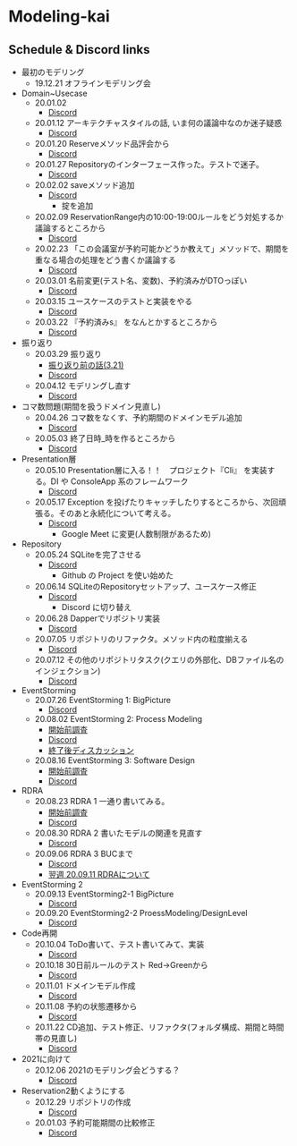 # Modeling-kai

## Schedule & Discord links

- 最初のモデリング
  - 19.12.21 オフラインモデリング会
- Domain~Usecase
  - 20.01.02
    - [Discord](https://discordapp.com/channels/432531367427964929/655740252576808971/661955999099387914)
  - 20.01.12 アーキテクチャスタイルの話, いま何の議論中なのか迷子疑惑
    - [Discord](https://discordapp.com/channels/432531367427964929/655740252576808971/665857650528878613)
  - 20.01.20 Reserveメソッド品評会から
    - [Discord](https://discordapp.com/channels/432531367427964929/655740252576808971/668791486304747540)
  - 20.01.27 Repositoryのインターフェース作った。テストで迷子。
    - [Discord](https://discordapp.com/channels/432531367427964929/655740252576808971/671331227827044352)
  - 20.02.02 saveメソッド追加
    - [Discord](https://discordapp.com/channels/432531367427964929/655740252576808971/673481326283980821)
      - 掟を追加
  - 20.02.09 ReservationRange内の10:00-19:00ルールをどう対処するか議論するところから
    - [Discord](https://discordapp.com/channels/432531367427964929/655740252576808971/676019210282991636)
  - 20.02.23 「この会議室が予約可能かどうか教えて」メソッドで、期間を重なる場合の処理をどう書くか議論する
    - [Discord](https://discordapp.com/channels/432531367427964929/655740252576808971/681091749287821334)
  - 20.03.01 名前変更(テスト名、変数)、予約済みがDTOっぽい
    - [Discord](https://discordapp.com/channels/432531367427964929/655740252576808971/683562890061807707)
  - 20.03.15 ユースケースのテストと実装をやる
    - [Discord](https://discordapp.com/channels/432531367427964929/655740252576808971/688682401869987851)
  - 20.03.22 『予約済みs』 をなんとかするところから
    - [Discord](https://discordapp.com/channels/432531367427964929/655740252576808971/691239517885038602)
- 振り返り
  - 20.03.29 振り返り
    - [振り返り前の話(3.21)](https://discordapp.com/channels/432531367427964929/655740252576808971/690905888567066644)
    - [Discord](https://discordapp.com/channels/432531367427964929/655740252576808971/693775750909788220)
  - 20.04.12 モデリングし直す
    - [Discord](https://discordapp.com/channels/432531367427964929/655740252576808971/698848496840867930)
- コマ数問題(期間を扱うドメイン見直し)
  - 20.04.26 コマ数をなくす、予約期間のドメインモデル追加
    - [Discord](https://discordapp.com/channels/432531367427964929/655740252576808971/703923471855648780)
  - 20.05.03 終了日時_時を作るところから
    - [Discord](https://discordapp.com/channels/432531367427964929/655740252576808971/706460578385887262)
- Presentation層
  - 20.05.10 Presentation層に入る！！　プロジェクト『Cli』 を実装する。DI や ConsoleApp 系のフレームワーク 
    - [Discord](https://discordapp.com/channels/432531367427964929/655740252576808971/708996532539752510)
  - 20.05.17 Exception を投げたりキャッチしたりするところから、次回頑張る。そのあと永続化について考える。
    - [Discord](https://discordapp.com/channels/432531367427964929/655740252576808971/711533212803006476)
      - Google Meet に変更(人数制限があるため)
- Repository
  - 20.05.24 SQLiteを完了させる
    - [Discord](https://discordapp.com/channels/432531367427964929/655740252576808971/714069892772528158)
      - Github の Project を使い始めた
  - 20.06.14 SQLiteのRepositoryセットアップ、ユースケース修正
    - [Discord](https://discordapp.com/channels/432531367427964929/655740252576808971/721615745561395282)
      - Discord に切り替え
  - 20.06.28 Dapperでリポジトリ実装
    - [Discord](https://discordapp.com/channels/432531367427964929/655740252576808971/726750564150411314)
  - 20.07.05 リポジトリのリファクタ。メソッド内の粒度揃える
    - [Discord](https://discordapp.com/channels/432531367427964929/655740252576808971/729290466012430377)
  - 20.07.12 その他のリポジトリタスク(クエリの外部化、DBファイル名のインジェクション)
    - [Discord](https://discordapp.com/channels/432531367427964929/655740252576808971/731827029229568051)
- EventStorming
  - 20.07.26 EventStorming 1: BigPicture
    - [Discord](https://discordapp.com/channels/432531367427964929/655740252576808971/736822611220234241)
  - 20.08.02 EventStorming 2: Process Modeling
    - [開始前調査](https://discordapp.com/channels/432531367427964929/655740252576808971/736949865401155644)
    - [Discord](https://discordapp.com/channels/432531367427964929/655740252576808971/739388733874503700)
    - [終了後ディスカッション](https://discordapp.com/channels/432531367427964929/655740252576808971/740209152135135304)
  - 20.08.16 EventStorming 3: Software Design
    - [開始前調査](https://discordapp.com/channels/432531367427964929/655740252576808971/743108037442666509)
    - [Discord](https://discordapp.com/channels/432531367427964929/655740252576808971/744506325148500008)
- RDRA
  - 20.08.23 RDRA 1 一通り書いてみる。
    - [開始前調査](https://discordapp.com/channels/432531367427964929/655740252576808971/744784390004932668)
    - [Discord](https://discordapp.com/channels/432531367427964929/655740252576808971/747035651190554716)
  - 20.08.30 RDRA 2 書いたモデルの関連を見直す
    - [Discord](https://discordapp.com/channels/432531367427964929/655740252576808971/749250306654863410)
  - 20.09.06 RDRA 3 BUCまで
    - [Discord](https://discordapp.com/channels/432531367427964929/655740252576808971/752118872492081152)
    - [翌週 20.09.11 RDRAについて](https://discordapp.com/channels/432531367427964929/655740252576808971/753954563379298365)
- EventStorming 2
  - 20.09.13 EventStorming2-1 BigPicture
    - [Discord](https://discordapp.com/channels/432531367427964929/655740252576808971/754650617422544907)
  - 20.09.20 EventStorming2-2 ProessModeling/DesignLevel
    - [Discord](https://discordapp.com/channels/432531367427964929/655740252576808971/757193534603264020)
- Code再開
  - 20.10.04 ToDo書いて、テスト書いてみて、実装
    - [Discord](https://discordapp.com/channels/432531367427964929/655740252576808971/762269987569926174)
  - 20.10.18 30日前ルールのテスト Red->Greenから
    - [Discord](https://discordapp.com/channels/432531367427964929/655740252576808971/767341461745303553)
  - 20.11.01 ドメインモデル作成
    - [Discord](https://discordapp.com/channels/432531367427964929/655740252576808971/772338773861335060)
  - 20.11.08 予約の状態遷移から
    - [Discord](https://discordapp.com/channels/432531367427964929/655740252576808971/774929624206540820)
  - 20.11.22 CD追加、テスト修正、リファクタ(フォルダ構成、期間と時間帯の見直し)
    - [Discord](https://discordapp.com/channels/432531367427964929/655740252576808971/780020658523734017)
- 2021に向けて
  - 20.12.06 2021のモデリング会どうする？
    - [Discord](https://discord.com/channels/432531367427964929/655740252576808971/790170933188100116)
- Reservation2動くようにする
  - 20.12.29 リポジトリの作成
    - [Discord](https://discord.com/channels/432531367427964929/655740252576808971/793306066019680296)
  - 20.01.03 予約可能期間の比較修正
    - [Discord](https://discord.com/channels/432531367427964929/655740252576808971/795245258148544532)
